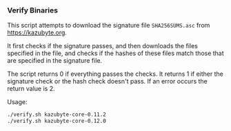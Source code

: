 ### Verify Binaries
This script attempts to download the signature file `SHA256SUMS.asc` from https://kazubyte.org.

It first checks if the signature passes, and then downloads the files specified in the file, and checks if the hashes of these files match those that are specified in the signature file.

The script returns 0 if everything passes the checks. It returns 1 if either the signature check or the hash check doesn't pass. If an error occurs the return value is 2.

Usage:

```sh
./verify.sh kazubyte-core-0.11.2
./verify.sh kazubyte-core-0.12.0
```
